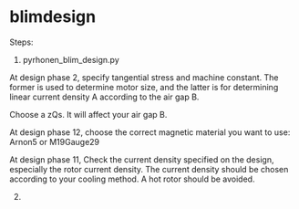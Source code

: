 # blimdesign


Steps:

1. pyrhonen_blim_design.py

At design phase 2, specify tangential stress and machine constant.
The former is used to determine motor size, and the latter is for determining linear current density A according to the air gap B.

Choose a zQs. It will affect your air gap B.

At design phase 12, choose the correct magnetic material you want to use: Arnon5 or M19Gauge29

At design phase 11, Check the current density specified on the design, especially the rotor current density.
The current density should be chosen according to your cooling method.
A hot rotor should be avoided.


2.

